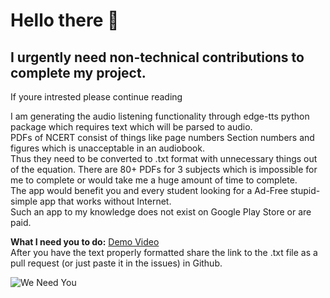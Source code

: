 # Hello there 👋 
## I urgently need non-technical contributions to complete my project.

If youre intrested please continue reading

I am generating the audio listening functionality through edge-tts python package which requires text which will be parsed to audio.<br>
PDFs of NCERT consist of things like page numbers Section numbers and figures which is unacceptable in an audiobook.<br>
Thus they need to be converted to .txt format with unnecessary things out of the equation.
There are 80+ PDFs for 3 subjects which is impossible for me to complete or would take me a huge amount of time to complete.<br>
The app would benefit you and every student looking for a Ad-Free stupid-simple app that works without Internet. <br>
Such an app to my knowledge does not exist on Google Play Store or are paid.

**What I need you to do:** [Demo Video](https://drive.google.com/file/d/1OOck2y2kTgLNAWDe8aaxQqRb3w5QRPd-/view?usp=sharing)<br>
After you have the text properly formatted share the link to the .txt file as a pull request (or just paste it in the issues) in Github.


![We Need You](https://xcp-ng.org/forum/assets/uploads/files/1671440519107-needyou.jpg)




